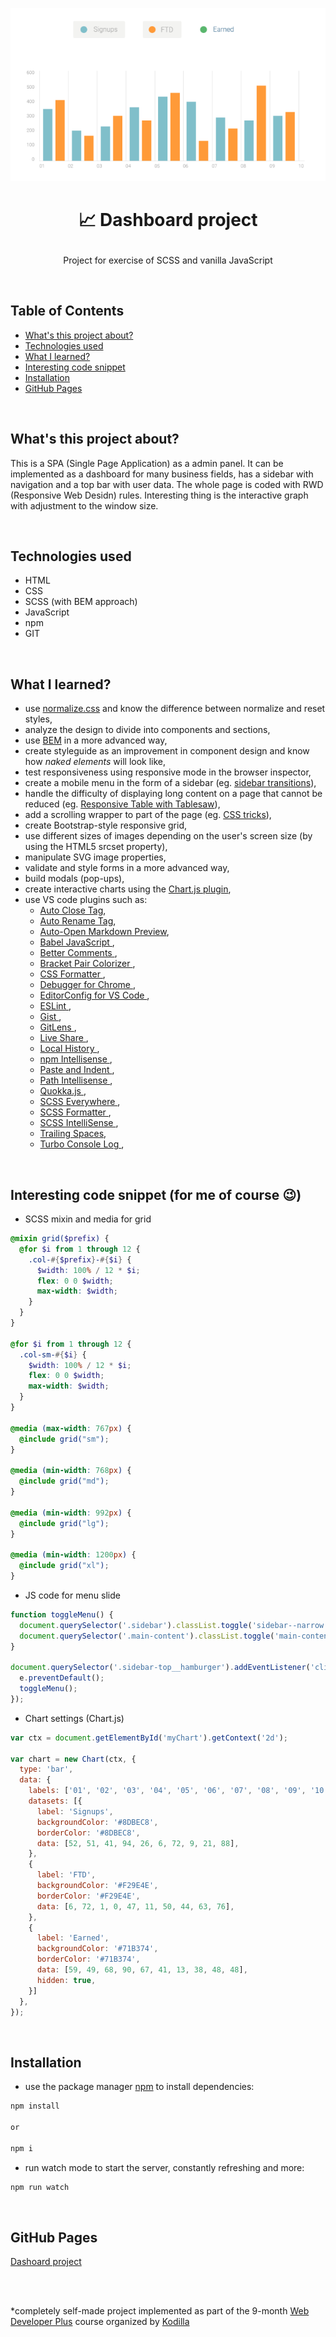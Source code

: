 <p align="center">
<a href="https://grzegorz-jodlowski.github.io/dashboard-project/"><img src="src/images/chart.png" title="chart" alt="chart with signups and FTD"></a>
</p>



# <p align="center">📈 Dashboard project</p>
<p align="center">Project for exercise of SCSS and vanilla JavaScript</p>

</br>

## Table of Contents

- [What's this project about?](#about)
- [Technologies used](#technologies)
- [What I learned?](#what)
- [Interesting code snippet](#interesting)
- [Installation](#install)
- [GitHub Pages](#gitHub)

</br>

## <a name="about"></a>What's this project about?

This is a SPA (Single Page Application) as a admin panel.
It can be implemented as a dashboard for many business fields, has a sidebar with navigation and a top bar with user data.
The whole page is coded with RWD (Responsive Web Desidn) rules.
Interesting thing is the interactive graph with adjustment to the window size.

</br>

## <a name="technologies"></a>Technologies used
- HTML
- CSS
- SCSS (with BEM approach)
- JavaScript
- npm
- GIT

</br>

## <a name="what"></a>What I learned?
- use <a href='https://necolas.github.io/normalize.css/'>normalize.css</a> and know the difference between normalize and reset styles,
- analyze the design to divide into components and sections,
- use <a href='http://getbem.com/introduction/'>BEM</a> in a more advanced way,
- create styleguide as an improvement in component design and know how <i>naked elements</i> will look like,
- test responsiveness using responsive mode in the browser inspector,
- create a mobile menu in the form of a sidebar (eg. <a href='https://tympanus.net/Development/SidebarTransitions/'>sidebar transitions</a>),
- handle the difficulty of displaying long content on a page that cannot be reduced (eg. <a href='https://codepen.io/SitePoint/pen/azeYqx'>Responsive Table with Tablesaw</a>),
- add a scrolling wrapper to part of the page (eg. <a href='https://css-tricks.com/pure-css-horizontal-scrolling/'>CSS tricks</a>),
- create Bootstrap-style responsive grid,
- use different sizes of images depending on the user's screen size (by using the HTML5 srcset property),
- manipulate SVG image properties,
- validate and style forms in a more advanced way,
- build modals (pop-ups),
- create interactive charts using the <a href='https://www.chartjs.org/'>Chart.js plugin</a>,
- use VS code plugins such as:
  - <a href='https://marketplace.visualstudio.com/items?itemName=formulahendry.auto-close-tag'>Auto Close Tag</a>,
  - <a href='https://marketplace.visualstudio.com/items?itemName=formulahendry.auto-rename-tag'>Auto Rename Tag</a>,
  - <a href='https://marketplace.visualstudio.com/items?itemName=hnw.vscode-auto-open-markdown-preview'>Auto-Open Markdown Preview</a>,
  - <a href='https://marketplace.visualstudio.com/items?itemName=mgmcdermott.vscode-language-babel'>Babel JavaScript
</a>,
  - <a href='https://marketplace.visualstudio.com/items?itemName=aaron-bond.better-comments'>Better Comments
</a>,
  - <a href='https://marketplace.visualstudio.com/items?itemName=CoenraadS.bracket-pair-colorizer'>Bracket Pair Colorizer
</a>,
  - <a href='https://marketplace.visualstudio.com/items?itemName=aeschli.vscode-css-formatter'>CSS Formatter
</a>,
  - <a href='https://marketplace.visualstudio.com/items?itemName=msjsdiag.debugger-for-chrome'>Debugger for Chrome
</a>,
  - <a href='https://marketplace.visualstudio.com/items?itemName=EditorConfig.EditorConfig'>EditorConfig for VS Code
</a>,
  - <a href='https://marketplace.visualstudio.com/items?itemName=dbaeumer.vscode-eslint'>ESLint
</a>,
  - <a href='https://marketplace.visualstudio.com/items?itemName=kenhowardpdx.vscode-gist'>Gist
</a>,
  - <a href='https://marketplace.visualstudio.com/items?itemName=eamodio.gitlens'>GitLens
</a>,
  - <a href='https://marketplace.visualstudio.com/items?itemName=MS-vsliveshare.vsliveshare'>Live Share
</a>,
  - <a href='https://marketplace.visualstudio.com/items?itemName=xyz.local-history'>Local History
</a>,
  - <a href='https://marketplace.visualstudio.com/items?itemName=christian-kohler.npm-intellisense'>npm Intellisense
</a>,
  - <a href='https://marketplace.visualstudio.com/items?itemName=Rubymaniac.vscode-paste-and-indent'>Paste and Indent
</a>,
  - <a href='https://marketplace.visualstudio.com/items?itemName=christian-kohler.path-intellisense'>Path Intellisense
</a>,
  - <a href='https://marketplace.visualstudio.com/items?itemName=WallabyJs.quokka-vscode'>Quokka.js
</a>,
  - <a href='https://marketplace.visualstudio.com/items?itemName=gencer.html-slim-scss-css-class-completion'>SCSS Everywhere
</a>,
  - <a href='https://marketplace.visualstudio.com/items?itemName=sibiraj-s.vscode-scss-formatter'>SCSS Formatter
</a>,
  - <a href='https://marketplace.visualstudio.com/items?itemName=mrmlnc.vscode-scss'>SCSS IntelliSense
</a>,
  - <a href='https://marketplace.visualstudio.com/items?itemName=shardulm94.trailing-spaces'>Trailing Spaces</a>,
  - <a href='https://marketplace.visualstudio.com/items?itemName=ChakrounAnas.turbo-console-log'>Turbo Console Log
</a>,


</br>

## <a name="interesting"></a>Interesting code snippet (for me of course 😉)
- SCSS mixin and media for grid

```scss
@mixin grid($prefix) {
  @for $i from 1 through 12 {
    .col-#{$prefix}-#{$i} {
      $width: 100% / 12 * $i;
      flex: 0 0 $width;
      max-width: $width;
    }
  }
}

@for $i from 1 through 12 {
  .col-sm-#{$i} {
    $width: 100% / 12 * $i;
    flex: 0 0 $width;
    max-width: $width;
  }
}

@media (max-width: 767px) {
  @include grid("sm");
}

@media (min-width: 768px) {
  @include grid("md");
}

@media (min-width: 992px) {
  @include grid("lg");
}

@media (min-width: 1200px) {
  @include grid("xl");
}

```

- JS code for menu slide

```js
function toggleMenu() {
  document.querySelector('.sidebar').classList.toggle('sidebar--narrow');
  document.querySelector('.main-content').classList.toggle('main-content--wide');
}

document.querySelector('.sidebar-top__hamburger').addEventListener('click', function (e) {
  e.preventDefault();
  toggleMenu();
});
```
- Chart settings (Chart.js)

```js
var ctx = document.getElementById('myChart').getContext('2d');

var chart = new Chart(ctx, {
  type: 'bar',
  data: {
    labels: ['01', '02', '03', '04', '05', '06', '07', '08', '09', '10'],
    datasets: [{
      label: 'Signups',
      backgroundColor: '#8DBEC8',
      borderColor: '#8DBEC8',
      data: [52, 51, 41, 94, 26, 6, 72, 9, 21, 88],
    },
    {
      label: 'FTD',
      backgroundColor: '#F29E4E',
      borderColor: '#F29E4E',
      data: [6, 72, 1, 0, 47, 11, 50, 44, 63, 76],
    },
    {
      label: 'Earned',
      backgroundColor: '#71B374',
      borderColor: '#71B374',
      data: [59, 49, 68, 90, 67, 41, 13, 38, 48, 48],
      hidden: true,
    }]
  },
});

```

</br>

## <a name="install"></a>Installation

- use the package manager [npm](https://www.npmjs.com/get-npm) to install dependencies:

```bash
npm install

or

npm i
```
- run watch mode to start the server, constantly refreshing and more:

```bash
npm run watch
```

</br>

## <a name="gitHub"></a>GitHub Pages
<a href="https://grzegorz-jodlowski.github.io/dashboard-project/">Dashoard project</a>


</br>
</br>

  *completely self-made project implemented as part of the 9-month [Web Developer Plus](https://kodilla.com/pl/bootcamp/webdeveloper/?type=wdp&editionId=309) course organized by [Kodilla](https://drive.google.com/file/d/1AZGDMtjhsHbrtXhRSIlRKKc3RCxQk6YY/view?usp=sharing)
